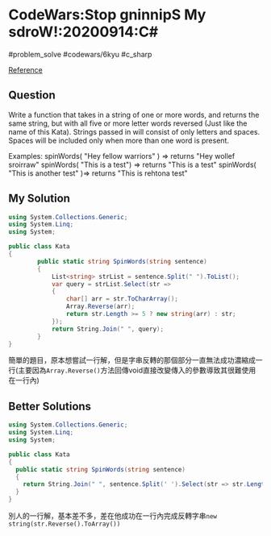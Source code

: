 # CodeWars:Stop gninnipS My sdroW!:20200914:C\#

#problem_solve #codewars/6kyu #c_sharp

[Reference](https://www.codewars.com/kata/5264d2b162488dc400000001/csharp)

## Question

Write a function that takes in a string of one or more words, and returns the same string, but with all five or more letter words reversed (Just like the name of this Kata). Strings passed in will consist of only letters and spaces. Spaces will be included only when more than one word is present.

Examples: spinWords( "Hey fellow warriors" ) => returns "Hey wollef sroirraw" spinWords( "This is a test") => returns "This is a test" spinWords( "This is another test" )=> returns "This is rehtona test"

## My Solution

```C#
using System.Collections.Generic;
using System.Linq;
using System;

public class Kata
{
        public static string SpinWords(string sentence)
        {
            List<string> strList = sentence.Split(" ").ToList();
            var query = strList.Select(str =>
            {
                char[] arr = str.ToCharArray();
                Array.Reverse(arr);
                return str.Length >= 5 ? new string(arr) : str;
            });
            return String.Join(" ", query);
        }
}
```

簡單的題目，原本想嘗試一行解，但是字串反轉的那個部分一直無法成功濃縮成一行(主要因為`Array.Reverse()`方法回傳void直接改變傳入的參數導致其很難使用在一行內)

## Better Solutions

```C#
using System.Collections.Generic;
using System.Linq;
using System;

public class Kata
{
  public static string SpinWords(string sentence)
  {
    return String.Join(" ", sentence.Split(' ').Select(str => str.Length >= 5 ? new string(str.Reverse().ToArray()) : str));
  }
}
```

別人的一行解，基本差不多，差在他成功在一行內完成反轉字串`new string(str.Reverse().ToArray())`
